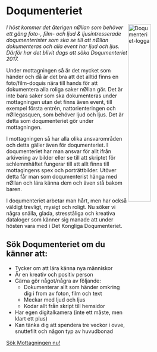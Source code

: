 # Doqumenteriet

<img alt="Doqumenteriet-logga" src="https://static.datasektionen.se/mottagningen/doqumenteriet.svg" style="float: right; width: 35%" />

_I höst kommer det återigen nØllan som behöver ett gäng foto-, film- och ljud & ljusintresserade doqumenterister som ska se till att nØllan dokumenteras och alla event har ljud och ljus. Därför har det blivit dags att söka Doqumenteriet 2017._

Under mottagningen så är det mycket som händer och då är det bra att det alltid finns en foto/film-doquis nära till hands för att dokumentera alla roliga saker nØllan gör. Det är inte bara saker som ska dokumenteras under mottagningen utan det finns även event, till exempel första entrén, nattorienteringen och nØllegasquen, som behöver ljud och ljus. Det är detta som doqumenteriet gör under mottagningen.

I mottagningen så har alla olika ansvarområden och detta gäller även för doqumenteriet. I doqumenteriet har man ansvar för allt ifrån arkivering av bilder eller se till att skriptet för schlemmhäftet fungerar till att allt finns till mottagingens spex och porträttbilder. Utöver detta får man som doqumenterist hänga med nØllan och lära känna dem och även stå bakom baren.

I doqumenteriet arbetar man hårt, men har också väldigt trevligt, mysigt och roligt. Nu söker vi några snälla, glada, stresståliga och kreativa dataloger som känner sig manade att under hösten vara med i Det Kongliga Doqumenteriet.

## Sök Doqumenteriet om du känner att:

* Tycker om att lära känna nya människor
* Är en kreativ och positiv person
* Gärna gör något/några av följande:
  * Dokumenterar allt som händer omkring dig i from av foton, film och text
  * Meckar med ljud och ljus
  * Kodar allt från skript till hemsidor
* Har egen digitalkamera (inte ett måste, men klart ett plus)
* Kan tänka dig att spendera tre veckor i ovve, snuttefilt och någon typ av huvudbonad

[Sök Mottagningen nu!](https://ston.datasektionen.se/applications/new)
